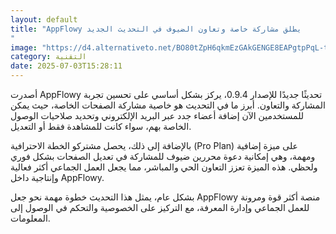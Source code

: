 ```yaml
---
layout: default
title: "AppFlowy يطلق مشاركة خاصة وتعاون الضيوف في التحديث الجديد
"
image: "https://d4.alternativeto.net/BO80tZpH6qkmEzGAkGENGE8EAPgtpPqL-tJV92xVF4o/rs:fill:1520:760:0/g:ce:0:0/YWJzOi8vZGlzdC9jb250ZW50LzE3NTE1NTY0OTE1OTgucG5n.png"
category: التقنية
date: 2025-07-03T15:28:11
---
```


أصدرت AppFlowy تحديثًا جديدًا للإصدار 0.9.4، يركز بشكل أساسي على تحسين تجربة المشاركة والتعاون. أبرز ما في التحديث هو خاصية مشاركة الصفحات الخاصة، حيث يمكن للمستخدمين الآن إضافة أعضاء جدد عبر البريد الإلكتروني وتحديد صلاحيات الوصول الخاصة بهم، سواء كانت للمشاهدة فقط أو التعديل.

بالإضافة إلى ذلك، يحصل مشتركو الخطة الاحترافية (Pro Plan) على ميزة إضافية ومهمة، وهي إمكانية دعوة محررين ضيوف للمشاركة في تعديل الصفحات بشكل فوري ولحظي. هذه الميزة تعزز التعاون الحي والمباشر، مما يجعل العمل الجماعي أكثر فعالية وإنتاجية داخل AppFlowy.

بشكل عام، يمثل هذا التحديث خطوة مهمة نحو جعل AppFlowy منصة أكثر قوة ومرونة للعمل الجماعي وإدارة المعرفة، مع التركيز على الخصوصية والتحكم في الوصول إلى المعلومات.
